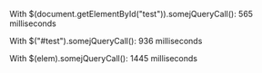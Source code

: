 With $(document.getElementById("test")).somejQueryCall(): 565 milliseconds

With $("#test").somejQueryCall(): 936 milliseconds

With $(elem).somejQueryCall(): 1445 milliseconds

